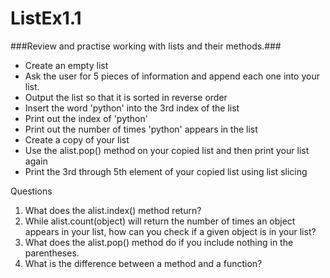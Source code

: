 # ListEx1.1 #
###Review and practise working with lists and their methods.###
* Create an empty list
* Ask the user for 5 pieces of information and append each one into your list.
* Output the list so that it is sorted in reverse order
* Insert the word 'python' into the 3rd index of the list
* Print out the index of 'python'
* Print out the number of times 'python' appears in the list
* Create a copy of your list
* Use the alist.pop() method on your copied list and then print your list again
* Print the 3rd through 5th element of your copied list using list slicing

Questions

1. What does the alist.index() method return?
2. While alist.count(object) will return the number of times an object appears in your list, how can you check if a given object is in your list?
3. What does the alist.pop() method do if you include nothing in the parentheses.
4. What is the difference between a method and a function?
